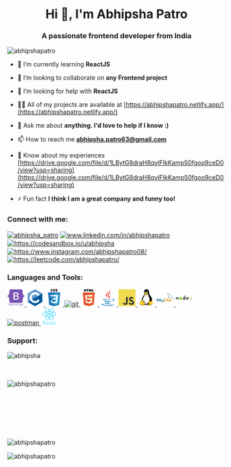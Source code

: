 <h1 align="center">Hi 👋, I'm Abhipsha Patro</h1>
<h3 align="center">A passionate frontend developer from India</h3>

<p align="left"> <img src="https://komarev.com/ghpvc/?username=abhipshapatro&label=Profile%20views&color=0e75b6&style=flat" alt="abhipshapatro" /> </p>

- 🌱 I’m currently learning **ReactJS**

- 👯 I’m looking to collaborate on **any Frontend project**

- 🤝 I’m looking for help with **ReactJS**

- 👨‍💻 All of my projects are available at [https://abhipshapatro.netlify.app/](https://abhipshapatro.netlify.app/)

- 💬 Ask me about **anything. I'd love to help if I know :)**

- 📫 How to reach me **abhipsha.patro63@gmail.com**

- 📄 Know about my experiences [https://drive.google.com/file/d/1LBytG8draH8qylFlkKamp50fgoo9ceD0/view?usp=sharing](https://drive.google.com/file/d/1LBytG8draH8qylFlkKamp50fgoo9ceD0/view?usp=sharing)

- ⚡ Fun fact **I think I am a great company and funny too!**

<h3 align="left">Connect with me:</h3>
<p align="left">
<a href="https://twitter.com/abhipsha_patro" target="blank"><img align="center" src="https://raw.githubusercontent.com/rahuldkjain/github-profile-readme-generator/master/src/images/icons/Social/twitter.svg" alt="abhipsha_patro" height="30" width="40" /></a>
<a href="https://linkedin.com/in/www.linkedin.com/in/abhipshapatro" target="blank"><img align="center" src="https://raw.githubusercontent.com/rahuldkjain/github-profile-readme-generator/master/src/images/icons/Social/linked-in-alt.svg" alt="www.linkedin.com/in/abhipshapatro" height="30" width="40" /></a>
<a href="https://codesandbox.com/https://codesandbox.io/u/abhipsha" target="blank"><img align="center" src="https://raw.githubusercontent.com/rahuldkjain/github-profile-readme-generator/master/src/images/icons/Social/codesandbox.svg" alt="https://codesandbox.io/u/abhipsha" height="30" width="40" /></a>
<a href="https://instagram.com/https://www.instagram.com/abhipshapatro08/" target="blank"><img align="center" src="https://raw.githubusercontent.com/rahuldkjain/github-profile-readme-generator/master/src/images/icons/Social/instagram.svg" alt="https://www.instagram.com/abhipshapatro08/" height="30" width="40" /></a>
<a href="https://www.leetcode.com/https://leetcode.com/abhipshapatro/" target="blank"><img align="center" src="https://raw.githubusercontent.com/rahuldkjain/github-profile-readme-generator/master/src/images/icons/Social/leet-code.svg" alt="https://leetcode.com/abhipshapatro/" height="30" width="40" /></a>
</p>

<h3 align="left">Languages and Tools:</h3>
<p align="left"> <a href="https://getbootstrap.com" target="_blank" rel="noreferrer"> <img src="https://raw.githubusercontent.com/devicons/devicon/master/icons/bootstrap/bootstrap-plain-wordmark.svg" alt="bootstrap" width="40" height="40"/> </a> <a href="https://www.cprogramming.com/" target="_blank" rel="noreferrer"> <img src="https://raw.githubusercontent.com/devicons/devicon/master/icons/c/c-original.svg" alt="c" width="40" height="40"/> </a> <a href="https://www.w3schools.com/css/" target="_blank" rel="noreferrer"> <img src="https://raw.githubusercontent.com/devicons/devicon/master/icons/css3/css3-original-wordmark.svg" alt="css3" width="40" height="40"/> </a> <a href="https://git-scm.com/" target="_blank" rel="noreferrer"> <img src="https://www.vectorlogo.zone/logos/git-scm/git-scm-icon.svg" alt="git" width="40" height="40"/> </a> <a href="https://www.w3.org/html/" target="_blank" rel="noreferrer"> <img src="https://raw.githubusercontent.com/devicons/devicon/master/icons/html5/html5-original-wordmark.svg" alt="html5" width="40" height="40"/> </a> <a href="https://www.java.com" target="_blank" rel="noreferrer"> <img src="https://raw.githubusercontent.com/devicons/devicon/master/icons/java/java-original.svg" alt="java" width="40" height="40"/> </a> <a href="https://developer.mozilla.org/en-US/docs/Web/JavaScript" target="_blank" rel="noreferrer"> <img src="https://raw.githubusercontent.com/devicons/devicon/master/icons/javascript/javascript-original.svg" alt="javascript" width="40" height="40"/> </a> <a href="https://www.linux.org/" target="_blank" rel="noreferrer"> <img src="https://raw.githubusercontent.com/devicons/devicon/master/icons/linux/linux-original.svg" alt="linux" width="40" height="40"/> </a> <a href="https://www.mysql.com/" target="_blank" rel="noreferrer"> <img src="https://raw.githubusercontent.com/devicons/devicon/master/icons/mysql/mysql-original-wordmark.svg" alt="mysql" width="40" height="40"/> </a> <a href="https://nodejs.org" target="_blank" rel="noreferrer"> <img src="https://raw.githubusercontent.com/devicons/devicon/master/icons/nodejs/nodejs-original-wordmark.svg" alt="nodejs" width="40" height="40"/> </a> <a href="https://postman.com" target="_blank" rel="noreferrer"> <img src="https://www.vectorlogo.zone/logos/getpostman/getpostman-icon.svg" alt="postman" width="40" height="40"/> </a> <a href="https://reactjs.org/" target="_blank" rel="noreferrer"> <img src="https://raw.githubusercontent.com/devicons/devicon/master/icons/react/react-original-wordmark.svg" alt="react" width="40" height="40"/> </a> </p>

<h3 align="left">Support:</h3>
<p><a href="https://www.buymeacoffee.com/abhipsha"> <img align="left" src="https://cdn.buymeacoffee.com/buttons/v2/default-yellow.png" height="50" width="210" alt="abhipsha" /></a></p><br><br><br>

<p><img align="left" src="https://github-readme-stats.vercel.app/api/top-langs?username=abhipshapatro&show_icons=true&locale=en&layout=compact" alt="abhipshapatro" /></p><br><br><br><br><br><br><br>

<p><img align="center" src="https://github-readme-stats.vercel.app/api?username=abhipshapatro&show_icons=true&locale=en" alt="abhipshapatro" /></p>

<p><img align="center" src="https://github-readme-streak-stats.herokuapp.com/?user=abhipshapatro&" alt="abhipshapatro" /></p>
